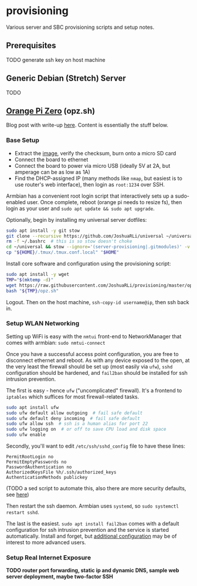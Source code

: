 # provisioning
Various server and SBC provisioning scripts and setup notes.

## Prerequisites

TODO generate ssh key on host machine


## Generic Debian (Stretch) Server

TODO


## [Orange Pi Zero](https://www.aliexpress.com/store/product/New-Orange-Pi-Zero-H2-Quad-Core-Open-source-512MB-development-board-beyond-Raspberry-Pi/1553371_32761500374.html) (opz.sh)

Blog post with write-up [here](TODO). Content is essentially the stuff below.


### Base Setup

* Extract the [image](https://www.armbian.com/orange-pi-zero/), verify the checksum, burn onto a micro SD card
* Connect the board to ethernet
* Connect the board to power via micro USB (ideally 5V at 2A, but amperage can be as low as 1A)
* Find the DHCP-assigned IP (many methods like `nmap`, but easiest is to use router's web interface), then login as `root:1234` over SSH.

Armbian has a convenient root login script that interactively sets up a sudo-enabled user. Once complete, reboot (orange pi needs to resize fs), then login as your user and `sudo apt update && sudo apt upgrade`.

Optionally, begin by installing my universal server dotfiles:

```bash
sudo apt install -y git stow
git clone --recursive https://github.com/JoshuaRLi/universal ~/universal
rm -f ~/.bashrc  # this is so stow doesn't choke
cd ~/universal && stow --ignore='(server-provisioning|.gitmodules)' -v .
cp "${HOME}/.tmux/.tmux.conf.local" "$HOME"
```

Install core software and configuration using the provisioning script:

```bash
sudo apt install -y wget
TMP="$(mktemp -d)"
wget https://raw.githubusercontent.com/JoshuaRLi/provisioning/master/opz.sh -P "$TMP"
bash "${TMP}/opz.sh"
```

Logout. Then on the host machine, `ssh-copy-id username@ip`, then ssh back in.


### Setup WLAN Networking

Setting up WiFi is easy with the `nmtui` front-end to NetworkManager that comes with armbian: `sudo nmtui-connect`

Once you have a successful access point configuration, you are free to disconnect ethernet and reboot. As with any device exposed to the open, at the very least the firewall should be set up (most easily via `ufw`), `sshd` configuration should be hardened, and `fail2ban` should be installed for ssh intrusion prevention.

The first is easy - hence `ufw` ("uncomplicated" firewall). It's a frontend to `iptables` which suffices for most firewall-related tasks.

```bash
sudo apt install ufw
sudo ufw default allow outgoing  # fail safe default
sudo ufw default deny incoming  # fail safe default
sudo ufw allow ssh  # ssh is a human alias for port 22
sudo ufw logging on  # or off to save CPU load and disk space
sudo ufw enable
```

Secondly, you'll want to edit `/etc/ssh/sshd_config` file to have these lines:
```
PermitRootLogin no
PermitEmptyPasswords no
PasswordAuthentication no
AuthorizedKeysFile %h/.ssh/authorized_keys
AuthenticationMethods publickey
```
(TODO a sed script to automate this, also there are more security defaults, see [here](ftp://ftp.wayne.edu/ldp/en/solrhe/chap15sec122.html))

Then restart the ssh daemon. Armbian uses `systemd`, so `sudo systemctl restart sshd`.

The last is the easiest. `sudo apt install fail2ban` comes with a default configuration for ssh intrusion prevention and the service is started automatically. Install and forget, but [additional configuration](https://www.linode.com/docs/security/using-fail2ban-for-security) may be of interest to more advanced users.


### Setup Real Internet Exposure

**TODO router port forwarding, static ip and dynamic DNS, sample web server deployment, maybe two-factor SSH**
